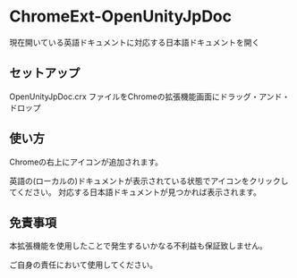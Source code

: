 # ChromeExt-OpenUnityJpDoc
現在開いている英語ドキュメントに対応する日本語ドキュメントを開く

## セットアップ
OpenUnityJpDoc.crx ファイルをChromeの拡張機能画面にドラッグ・アンド・ドロップ

## 使い方
Chromeの右上にアイコンが追加されます。

英語の(ローカルの)ドキュメントが表示されている状態でアイコンをクリックしてください。
対応する日本語ドキュメントが見つかれば表示されます。


## 免責事項
本拡張機能を使用したことで発生するいかなる不利益も保証致しません。

ご自身の責任において使用してください。